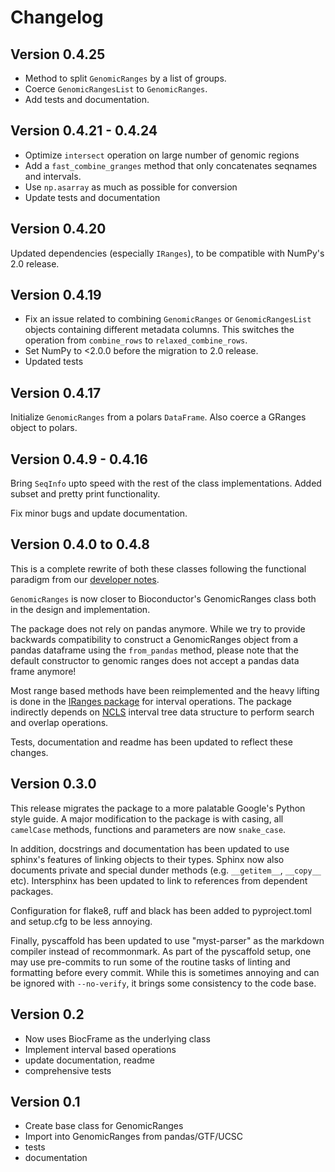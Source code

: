 # Changelog

## Version 0.4.25

- Method to split `GenomicRanges` by a list of groups.
- Coerce `GenomicRangesList` to `GenomicRanges`.
- Add tests and documentation.


## Version 0.4.21 - 0.4.24

- Optimize `intersect` operation on large number of genomic regions
- Add a `fast_combine_granges` method that only concatenates seqnames and intervals.
- Use `np.asarray` as much as possible for conversion
- Update tests and documentation

## Version 0.4.20

Updated dependencies (especially `IRanges`), to be compatible with NumPy's 2.0 release.

## Version 0.4.19

- Fix an issue related to combining `GenomicRanges` or `GenomicRangesList` objects containing different metadata columns. This switches the operation from `combine_rows` to `relaxed_combine_rows`.
- Set NumPy to <2.0.0 before the migration to 2.0 release.
- Updated tests

## Version 0.4.17

Initialize `GenomicRanges` from a polars `DataFrame`. Also coerce a GRanges object
to polars.

## Version 0.4.9 - 0.4.16

Bring `SeqInfo` upto speed with the rest of the class implementations. Added subset and pretty print functionality.

Fix minor bugs and update documentation.

## Version 0.4.0 to 0.4.8

This is a complete rewrite of both these classes following the functional paradigm from our [developer notes](https://github.com/BiocPy/developer_guide#use-functional-discipline).

`GenomicRanges` is now closer to Bioconductor's GenomicRanges class both in the design and implementation.

The package does not rely on pandas anymore. While we try to provide backwards compatibility to construct a GenomicRanges object from a pandas dataframe using the `from_pandas` method, please note that the default constructor to genomic ranges does not accept a pandas data frame anymore!

Most range based methods have been reimplemented and the heavy lifting is done in the [IRanges package](https://github.com/BiocPy/IRanges) for interval operations. The package indirectly depends on [NCLS](https://github.com/pyranges/ncls) interval tree data structure to perform search and overlap operations.

Tests, documentation and readme has been updated to reflect these changes.

## Version 0.3.0

This release migrates the package to a more palatable Google's Python style guide. A major modification to the package is with casing, all `camelCase` methods, functions and parameters are now `snake_case`.

In addition, docstrings and documentation has been updated to use sphinx's features of linking objects to their types. Sphinx now also documents private and special dunder methods (e.g. `__getitem__`, `__copy__` etc). Intersphinx has been updated to link to references from dependent packages.

Configuration for flake8, ruff and black has been added to pyproject.toml and setup.cfg to be less annoying.

Finally, pyscaffold has been updated to use "myst-parser" as the markdown compiler instead of recommonmark. As part of the pyscaffold setup, one may use pre-commits to run some of the routine tasks of linting and formatting before every commit. While this is sometimes annoying and can be ignored with `--no-verify`, it brings some consistency to the code base.

## Version 0.2

- Now uses BiocFrame as the underlying class
- Implement interval based operations
- update documentation, readme
- comprehensive tests

## Version 0.1

- Create base class for GenomicRanges
- Import into GenomicRanges from pandas/GTF/UCSC
- tests
- documentation
